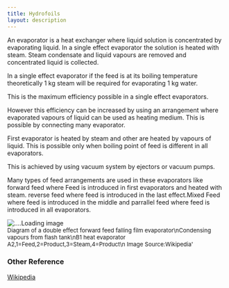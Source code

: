 ```yaml
---
title: Hydrofoils 
layout: description
---
```

An evaporator is a heat exchanger where liquid solution is concentrated by evaporating liquid.
In a single effect evaporator the solution is heated with steam. Steam condensate and liquid vapours are removed and concentrated liquid is collected.

In a single effect evaporator if the feed is at its boiling temperature theoretically 1 kg steam will be required for evaporating 1 kg water.

This is the maximum efficiency possible in a single effect evaporators.

However this efficiency can be increased by using an arrangement where evaporated vapours of liquid can be used as heating medium.
This is possible by connecting many evaporator.

First evaporator is heated by steam and other are heated by vapours of liquid. This is possible only when boiling point of feed is different in all
evaporators.

This is achieved by using vacuum system by ejectors or vacuum pumps.

Many types of feed arrangements are used in these evaporators like forward feed where Feed is introduced in first evaporators and heated with steam.
reverse feed where feed is introduced in the last effect.Mixed Feed where feed is introduced in the middle and parrallel feed where feed is introduced
in all evaporators.
        
<img src = "https://upload.wikimedia.org/wikipedia/commons/1/1a/Double_effect_evaporator.PNG" alt = "....Loading image"/>
<figcaption style = "font-size :13px"  > Diagram of a double effect forward feed falling film evaporator\nCondensing vapours from flash tank\nB1 heat evaporator A2,1=Feed,2=Product,3=Steam,4=Product\n Image Source:Wikipedia' </figcaption>
</figure>

### Other Reference
[Wikipedia](https://en.wikipedia.org/wiki/Multiple-effect_evaporator)